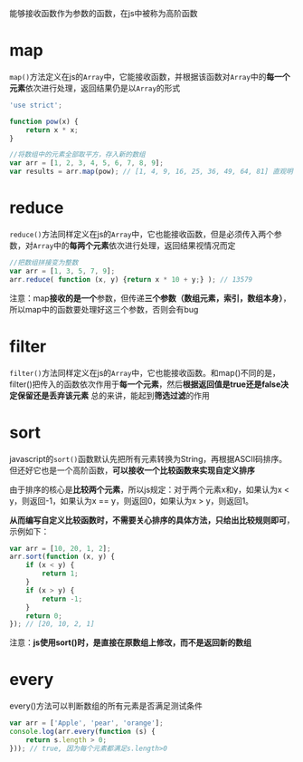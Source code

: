 能够接收函数作为参数的函数，在js中被称为高阶函数

# map
`map()`方法定义在js的`Array`中，它能接收函数，并根据该函数对`Array`中的**每一个元素**依次进行处理，返回结果仍是以`Array`的形式
```javascript
'use strict';

function pow(x) {
    return x * x;
}

//将数组中的元素全部取平方，存入新的数组
var arr = [1, 2, 3, 4, 5, 6, 7, 8, 9];
var results = arr.map(pow); // [1, 4, 9, 16, 25, 36, 49, 64, 81] 直观明了

```

# reduce
`reduce()`方法同样定义在js的`Array`中，它也能接收函数，但是必须传入两个参数，对`Array`中的**每两个元素**依次进行处理，返回结果视情况而定
```javascript
//把数组拼接变为整数
var arr = [1, 3, 5, 7, 9];
arr.reduce( function (x, y) {return x * 10 + y;} ); // 13579
```
注意：map**接收的是一个**参数，但传递**三个参数（数组元素，索引，数组本身）**，所以map中的函数要处理好这三个参数，否则会有bug

# filter
`filter()`方法同样定义在js的`Array`中，它也能接收函数。和map()不同的是，filter()把传入的函数依次作用于**每一个元素**，然后**根据返回值是true还是false决定保留还是丢弃该元素**
总的来讲，能起到**筛选过滤**的作用


# sort
javascript的`sort()`函数默认先把所有元素转换为String，再根据ASCII码排序。但还好它也是一个高阶函数，**可以接收一个比较函数来实现自定义排序**

由于排序的核心是**比较两个元素**，所以js规定：对于两个元素x和y，如果认为x < y，则返回-1，如果认为x == y，则返回0，如果认为x > y，则返回1。

**从而编写自定义比较函数时，不需要关心排序的具体方法，只给出比较规则即可**，示例如下：
```javascript
var arr = [10, 20, 1, 2];
arr.sort(function (x, y) {
    if (x < y) {
        return 1;
    }
    if (x > y) {
        return -1;
    }
    return 0;
}); // [20, 10, 2, 1]

```
注意：**js使用sort()时，是直接在原数组上修改，而不是返回新的数组**


# every

every()方法可以判断数组的所有元素是否满足测试条件
```javascript
var arr = ['Apple', 'pear', 'orange'];
console.log(arr.every(function (s) {
    return s.length > 0;
})); // true, 因为每个元素都满足s.length>0
```
